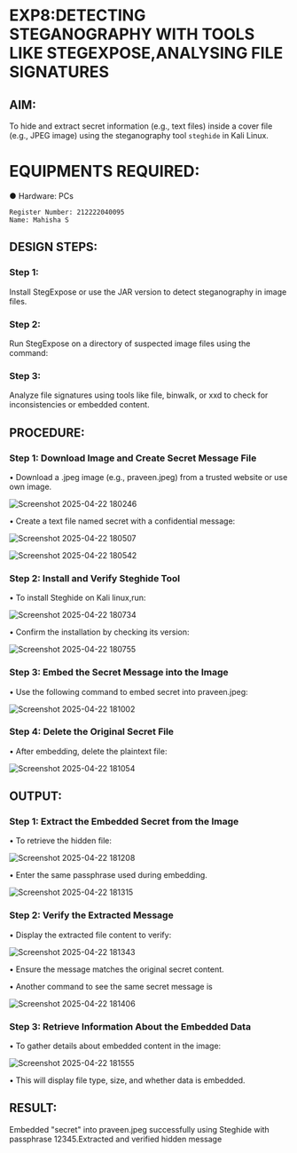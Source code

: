 # EXP8:DETECTING STEGANOGRAPHY WITH TOOLS  LIKE STEGEXPOSE,ANALYSING FILE SIGNATURES

## AIM:
To hide and extract secret information (e.g., text files) inside a cover file (e.g., JPEG image) using the steganography tool `steghide` in Kali Linux.

# EQUIPMENTS REQUIRED:
●	Hardware: PCs

```
Register Number: 212222040095
Name: Mahisha S
```

## DESIGN STEPS:
### Step 1:
Install StegExpose or use the JAR version to detect steganography in image files.

### Step 2:
Run StegExpose on a directory of suspected image files using the command:

### Step 3:
Analyze file signatures using tools like file, binwalk, or xxd to check for inconsistencies or embedded content.

## PROCEDURE:
### Step 1: Download Image and Create Secret Message File
  •	Download a .jpeg image (e.g., praveen.jpeg) from a trusted website or use own image.
  
  ![Screenshot 2025-04-22 180246](https://github.com/user-attachments/assets/2647b024-ce12-4905-a888-e7c382e80036)

  
  •	Create a text file named secret with a confidential message:
  
  ![Screenshot 2025-04-22 180507](https://github.com/user-attachments/assets/4cb60ba6-a5f9-4da0-a4c0-7e0729470cc7)

  ![Screenshot 2025-04-22 180542](https://github.com/user-attachments/assets/dc069feb-464d-46e3-a61b-ecb5f17be7fc)



### Step 2: Install and Verify Steghide Tool
  •	To install Steghide on Kali linux,run:
  
  ![Screenshot 2025-04-22 180734](https://github.com/user-attachments/assets/20ed1909-5b42-44f0-ab82-133e461c4acd)

  
  •	Confirm the installation by checking its version:
  
  ![Screenshot 2025-04-22 180755](https://github.com/user-attachments/assets/597a1b6a-6b08-4eae-8abc-cefcedfc7806)


 
### Step 3: Embed the Secret Message into the Image
  •	Use the following command to embed secret into praveen.jpeg:
  
  ![Screenshot 2025-04-22 181002](https://github.com/user-attachments/assets/79138996-8352-4c57-80c6-8d35f6290980)




### Step 4: Delete the Original Secret File
  •	After embedding, delete the plaintext file:
  
  ![Screenshot 2025-04-22 181054](https://github.com/user-attachments/assets/bb4fc96b-d642-4fb0-9cc0-41addce20c6d)


## OUTPUT:
### Step 1: Extract the Embedded Secret from the Image
  •	To retrieve the hidden file:
  
  ![Screenshot 2025-04-22 181208](https://github.com/user-attachments/assets/9932925f-65ee-4921-8d15-a6222c1d623f)


  •	Enter the same passphrase used during embedding.
  
  ![Screenshot 2025-04-22 181315](https://github.com/user-attachments/assets/4cd8f69b-018b-4635-8b42-adc18c86ac19)



### Step 2: Verify the Extracted Message

  •	Display the extracted file content to verify:
  
  ![Screenshot 2025-04-22 181343](https://github.com/user-attachments/assets/d233fcda-625d-41e1-a6c0-966a88c57292)

  
  •	Ensure the message matches the original secret content.
  
  •	Another command to see the same secret message is
  
  ![Screenshot 2025-04-22 181406](https://github.com/user-attachments/assets/004de896-9c72-4350-ac40-23f3ab9bc222)


 
### Step 3: Retrieve Information About the Embedded Data
  •	To gather details about embedded content in the image:
  
  ![Screenshot 2025-04-22 181555](https://github.com/user-attachments/assets/323daf00-0b81-4032-9c08-a7b6c6164f5f)

  
   
  •	This will display file type, size, and whether data is embedded.

 
## RESULT:
Embedded "secret" into praveen.jpeg successfully using Steghide with passphrase 12345.Extracted and verified hidden message
